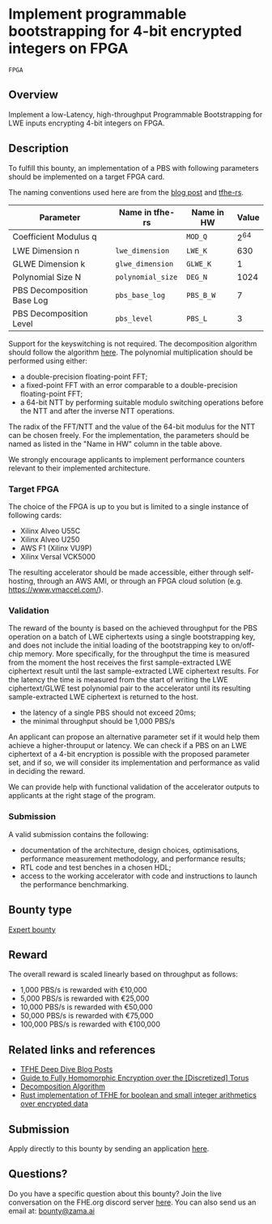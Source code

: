 # Implement programmable bootstrapping for 4-bit encrypted integers on FPGA
`FPGA`

## Overview
Implement a low-Latency, high-throughput Programmable Bootstrapping for LWE inputs encrypting 4-bit integers on FPGA.

## Description
To fulfill this bounty, an implementation of a PBS with following parameters should be implemented on a target FPGA card.

The naming conventions used here are from the [blog post](https://www.zama.ai/post/tfhe-deep-dive-part-1) and [tfhe-rs](https://github.com/zama-ai/tfhe-rs).

| Parameter                  | Name in tfhe-rs   | Name in HW | Value |
|----------------------------|-------------------|------------|-------|
| Coefficient Modulus q      |                   | `MOD_Q`    | 2<sup>64</sup> |
| LWE Dimension n            | `lwe_dimension`   | `LWE_K`    | 630   |
| GLWE Dimension k           | `glwe_dimension`  | `GLWE_K`   | 1     |
| Polynomial Size N          | `polynomial_size` | `DEG_N`    | 1024  |
| PBS Decomposition Base Log | `pbs_base_log`    | `PBS_B_W`  | 7     |
| PBS Decomposition Level    | `pbs_level`       | `PBS_L`    | 3     |

Support for the keyswitching is not required.
The decomposition algorithm should follow the algorithm [here](https://eprint.iacr.org/2021/1161.pdf).
The polynomial multiplication should be performed using either:
 - a double-precision floating-point FFT;
 - a fixed-point FFT with an error comparable to a double-precision floating-point FFT;
 - a 64-bit NTT by performing suitable modulo switching operations before the NTT and after the inverse NTT operations.

The radix of the FFT/NTT and the value of the 64-bit modulus for the NTT can be chosen freely.
For the implementation, the parameters should be named as listed in the "Name in HW" column in the table above.

We strongly encourage applicants to implement performance counters relevant to their implemented architecture.

### Target FPGA
The choice of the FPGA is up to you but is limited to a single instance of following cards:
 - Xilinx Alveo U55C
 - Xilinx Alveo U250
 - AWS F1 (Xilinx VU9P)
 - Xilinx Versal VCK5000

The resulting accelerator should be made accessible, either through self-hosting, through an AWS AMI, or through an FPGA cloud solution (e.g. https://www.vmaccel.com/).

### Validation
The reward of the bounty is based on the achieved throughput for the PBS operation on a batch of LWE ciphertexts using a single bootstrapping key, and does not include the initial loading of the bootstrapping key to on/off-chip memory.
More specifically, for the throughput the time is measured from the moment the host receives the first sample-extracted LWE ciphertext result until the last sample-extracted LWE ciphertext results.
For the latency the time is measured from the start of writing the LWE ciphertext/GLWE test polynomial pair to the accelerator until its resulting sample-extracted LWE ciphertext is returned to the host.
- the latency of a single PBS should not exceed 20ms;
- the minimal throughput should be 1,000 PBS/s

An applicant can propose an alternative parameter set if it would help them achieve a higher-throuput or latency.
We can check if a PBS on an LWE ciphertext of a 4-bit encryption is possible with the proposed parameter set, and if so, we will consider its implementation and performance as valid in deciding the reward.

We can provide help with functional validation of the accelerator outputs to applicants at the right stage of the program.

### Submission
A valid submission contains the following:
 - documentation of the architecture, design choices, optimisations, performance measurement methodology, and performance results;
 - RTL code and test benches in a chosen HDL;
 - access to the working accelerator with code and instructions to launch the performance benchmarking.

## Bounty type
[Expert bounty](https://github.com/zama-ai/zama-bounty-program#expert-bounties)

## Reward
The overall reward is scaled linearly based on throughput as follows:
 - 1,000 PBS/s is rewarded with €10,000
 - 5,000 PBS/s is rewarded with €25,000
 - 10,000 PBS/s is rewarded with €50,000
 - 50,000 PBS/s is rewarded with €75,000
 - 100,000 PBS/s is rewarded with €100,000

## Related links and references
 - [TFHE Deep Dive Blog Posts](https://www.zama.ai/post/tfhe-deep-dive-part-1)
 - [Guide to Fully Homomorphic Encryption over the \[Discretized\] Torus](https://eprint.iacr.org/2021/1402.pdf)
 - [Decomposition Algorithm](https://eprint.iacr.org/2021/1161.pdf)
 - [Rust implementation of TFHE for boolean and small integer arithmetics over encrypted data](https://github.com/zama-ai/tfhe-rs)

## Submission
Apply directly to this bounty by sending an application [here](https://zama.ai/bounty-program-application).

## Questions?
Do you have a specific question about this bounty? Join the live conversation on the FHE.org discord server [here](https://discord.fhe.org). You can also send us an email at: bounty@zama.ai
